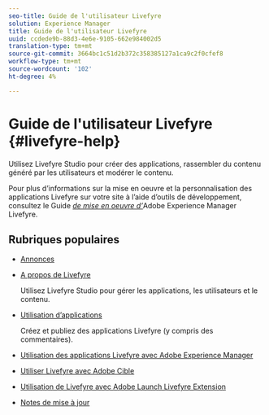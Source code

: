 ```yaml
---
seo-title: Guide de l'utilisateur Livefyre
solution: Experience Manager
title: Guide de l'utilisateur Livefyre
uuid: ccdede9b-88d3-4e6e-9105-662e984002d5
translation-type: tm+mt
source-git-commit: 3664bc1c51d2b372c358385127a1ca9c2f0cfef8
workflow-type: tm+mt
source-wordcount: '102'
ht-degree: 4%

---
```



# Guide de l&#39;utilisateur Livefyre {#livefyre-help}

Utilisez Livefyre Studio pour créer des applications, rassembler du contenu généré par les utilisateurs et modérer le contenu.

Pour plus d’informations sur la mise en oeuvre et la personnalisation des applications Livefyre sur votre site à l’aide d’outils de développement, consultez le Guide [*de mise en oeuvre d’*](/help/implementation/home.md)Adobe Experience Manager Livefyre.

## Rubriques populaires

* [Annonces](c-anouncements.md#c_anouncements)

* [A propos de Livefyre](c-product.md#c_product)

   Utilisez Livefyre Studio pour gérer les applications, les utilisateurs et le contenu.

* [Utilisation d’applications](c-about-apps/c-about-apps.md#c_about_apps)

   Créez et publiez des applications Livefyre (y compris des commentaires).

* [Utilisation des applications Livefyre avec Adobe Experience Manager](https://helpx.adobe.com/experience-manager/6-4/sites/administering/using/livefyre.html)


* [Utiliser Livefyre avec Adobe Cible](/help/using/c-library/livefyre-target.md)

* [Utilisation de Livefyre avec Adobe Launch Livefyre Extension](https://docs.adobelaunch.com/extension-reference/web/adobe-livefyre-extension)

* [Notes de mise à jour](c-rn/c-rn.md#c_rn)

